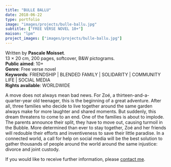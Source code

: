 ```yaml
---
title: "BULLE BALLU"
date: 2018-06-22
type: portfolio
image: "images/projects/bulle-ballu.jpg"
subtitle: ["FREE VERSE NOVEL 10+"]
maison: "lpm"
project_images: ["images/projects/bulle-ballu.jpg"]
---
```


Written by **Pascale Moisset**.   
13 × 20 cm, 200 pages, softcover, B&W pictograms.      
**Public aimed**: 10+   
**Genre**: Free verse novel      
**Keywords**: FRIENDSHIP | BLENDED FAMILY | SOLIDARITY | COMMUNITY LIFE | SOCIAL MEDIA    
**Rights available**: WORLDWIDE
       


A move does not always mean bad news. 
For Zoé, a thirteen-and-a-quarter-year old teenager, this is the beginning of a great adventure. 
After all, three families who decide to live together around the same garden always make for more laughter and shared moments. But suddenly, this dream threatens to come to an end. One of the families is about to implode. The parents announce their split, they have to move out, causing turmoil in the Bubble. 
More determined than ever to stay together, Zoé and her friends will redouble their efforts and inventiveness to save their little paradise. In a connected world, a call for help on social media will be the best solution to gather thousands of people around the world around the same injustice: divorce and joint custody.
  




If you would like to receive further information, please [contact me](mailto:melanie.guillaumin.edition@gmail.com).


